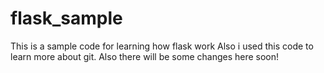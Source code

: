 # flask_sample
This is a sample code for learning how flask work
Also i used this code to learn more about git.
Also there will be some changes here soon!
